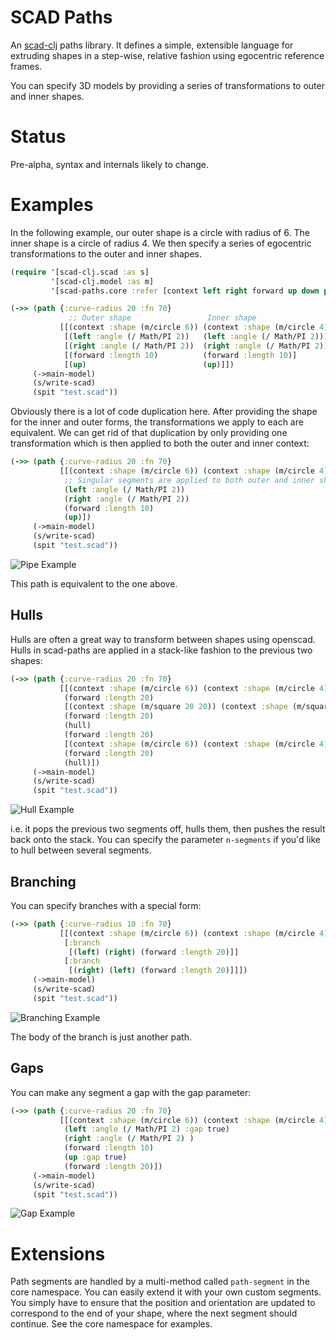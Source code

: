 # SCAD Paths

An [scad-clj](https://github.com/farrellm/scad-clj) paths library. It defines a simple, extensible language for extruding shapes in a step-wise, relative fashion using egocentric reference frames.

You can specify 3D models by providing a series of transformations to outer and inner shapes.

# Status

Pre-alpha, syntax and internals likely to change.
 
# Examples

In the following example, our outer shape is a circle with radius of 6. The inner
shape is a circle of radius 4. We then specify a series of egocentric transformations to the
outer and inner shapes. 

``` clojure
(require '[scad-clj.scad :as s]
         '[scad-clj.model :as m]
         '[scad-paths.core :refer [context left right forward up down path ->main-model]]

(->> (path {:curve-radius 20 :fn 70}
             ;; Outer shape                 Inner shape
           [[(context :shape (m/circle 6)) (context :shape (m/circle 4))]
            [(left :angle (/ Math/PI 2))   (left :angle (/ Math/PI 2))]
            [(right :angle (/ Math/PI 2))  (right :angle (/ Math/PI 2))]
            [(forward :length 10)          (forward :length 10)]
            [(up)                          (up)]])
     (->main-model)
     (s/write-scad)
     (spit "test.scad"))
```

Obviously there is a lot of code duplication here. After providing the shape for the inner and outer forms,
the transformations we apply to each are equivalent. We can get rid of that duplication by only providing one 
transformation which is then applied to both the outer and inner context:

``` clojure    
(->> (path {:curve-radius 20 :fn 70}
           [[(context :shape (m/circle 6)) (context :shape (m/circle 4))]
            ;; Singular segments are applied to both outer and inner shapes.
            (left :angle (/ Math/PI 2))
            (right :angle (/ Math/PI 2))
            (forward :length 10)
            (up)])
     (->main-model)
     (s/write-scad)
     (spit "test.scad"))
```

![Pipe Example](https://github.com/SovereignShop/scad-paths/blob/main/resources/images/pipe-example.png)


This path is equivalent to the one above.

## Hulls

Hulls are often a great way to transform between shapes using openscad. Hulls in scad-paths
are applied in a stack-like fashion to the previous two shapes:

``` clojure
(->> (path {:curve-radius 20 :fn 70}
           [[(context :shape (m/circle 6)) (context :shape (m/circle 4))]
            (forward :length 20)
            [(context :shape (m/square 20 20)) (context :shape (m/square 16 16))]
            (forward :length 20)
            (hull)
            (forward :length 20)
            [(context :shape (m/circle 6)) (context :shape (m/circle 4))]
            (forward :length 20)
            (hull)])
     (->main-model)
     (s/write-scad)
     (spit "test.scad"))
```

![Hull Example](https://github.com/SovereignShop/scad-paths/blob/main/resources/images/hull-example.png)

i.e. it pops the previous two segments off, hulls them, then pushes the result back onto the stack. You can specify the parameter `n-segments` if you'd like to hull between several segments.

## Branching

You can specify branches with a special form:

``` clojure
(->> (path {:curve-radius 10 :fn 70}
           [[(context :shape (m/circle 6)) (context :shape (m/circle 4))]
            [:branch
             [(left) (right) (forward :length 20)]]
            [:branch
             [(right) (left) (forward :length 20)]]])
     (->main-model)
     (s/write-scad)
     (spit "test.scad"))
```

![Branching Example](https://github.com/SovereignShop/scad-paths/blob/main/resources/images/branching-example.png)


The body of the branch is just another path.

## Gaps

You can make any segment a gap with the gap parameter:

``` clojure
(->> (path {:curve-radius 20 :fn 70}
           [[(context :shape (m/circle 6)) (context :shape (m/circle 4))]
            (left :angle (/ Math/PI 2) :gap true)
            (right :angle (/ Math/PI 2) )
            (forward :length 10)
            (up :gap true)
            (forward :length 20)])
     (->main-model)
     (s/write-scad)
     (spit "test.scad"))
```

![Gap Example](https://github.com/SovereignShop/scad-paths/blob/main/resources/images/gap-example.png)


# Extensions

Path segments are handled by a multi-method called `path-segment` in the core namespace. You can easily extend it with your own custom segments. You simply have to ensure that the position and orientation are updated to correspond to the end of your shape, where the next segment should continue. See the
core namespace for examples.
